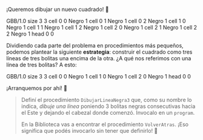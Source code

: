 ¡Queremos dibujar un nuevo cuadrado! :raised_hands:

<gs-board>
 GBB/1.0
 size 3 3
 cell 0 0 Negro 1
 cell 0 1 Negro 1
 cell 0 2 Negro 1
 cell 1 0 Negro 1
 cell 1 1 Negro 1
 cell 1 2 Negro 1
 cell 2 0 Negro 1
 cell 2 1 Negro 1
 cell 2 2 Negro 1
 head 0 0
</gs-board>

Dividiendo cada parte del problema en procedimientos más pequeños, podemos plantear la siguiente **estrategia**: construir el cuadrado como tres líneas de tres bolitas una encima de la otra. ¿A qué nos referimos con una línea de tres bolitas? A esto:

<gs-board>
 GBB/1.0
 size 3 3
 cell 0 0 Negro 1
 cell 1 0 Negro 1
 cell 2 0 Negro 1
 head 0 0
</gs-board>

¡Arranquemos por ahí! :muscle:

> Definí el procedimiento `DibujarLineaNegra3` que, como su nombre lo indica, _dibuje una línea_ poniendo 3 bolitas negras consecutivas hacia el Este y dejando el cabezal donde comenzó. Invocalo en un `program`.
>
> En la Biblioteca vas a encontrar el procedimiento `VolverAtras`. ¡Eso significa que podés invocarlo sin tener que definirlo! :gift: